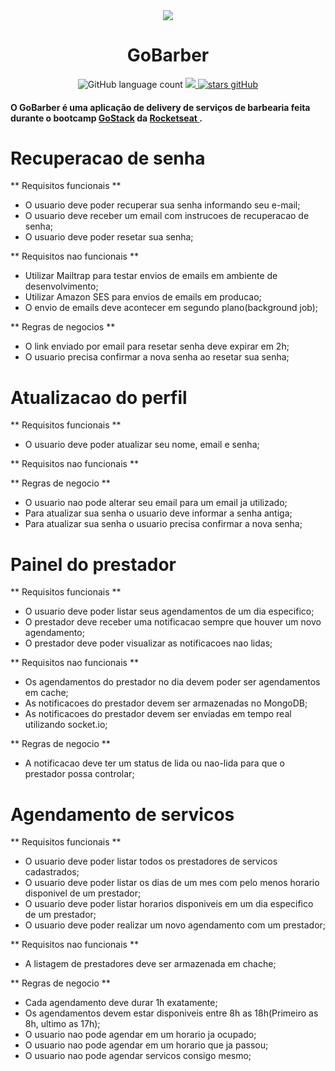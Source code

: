 <div align="center">
  <img src="https://i.imgur.com/BbGTXdO.png"/>
  <h1> GoBarber </h1>

  <img alt="GitHub language count" src="https://img.shields.io/github/languages/count/renanarantes/gobarber">
  <a href="https://www.linkedin.com/in/renan-m-arantes">
    <img src="https://img.shields.io/badge/made%20by-Renan%20Arantes-%222FFFee">
   </a>
   <a href="https://github.com/renanarantes/gobarber/stargazers">
    <img alt="stars gitHub" src="https://img.shields.io/github/stars/renanarantes/gobarber?style=social">
  </a>
</div>

<h4> O GoBarber é uma aplicação de delivery de serviços de barbearia feita durante o bootcamp <a href="https://rocketseat.com.br/gostack">GoStack</a> da <a href="https://rocketseat.com.br/"> Rocketseat </a>.</h4>

# Recuperacao de senha
** Requisitos funcionais **
- O usuario deve poder recuperar sua senha informando seu e-mail;
- O usuario deve receber um email com instrucoes de recuperacao de senha;
- O usuario deve poder resetar sua senha;

** Requisitos nao funcionais **
- Utilizar Mailtrap para testar envios de emails em ambiente de desenvolvimento;
- Utilizar Amazon SES para envios de emails em producao;
- O envio de emails deve acontecer em segundo plano(background job);

** Regras de negocios **
- O link enviado por email para resetar senha deve expirar em 2h;
- O usuario precisa confirmar a nova senha ao resetar sua senha;

# Atualizacao do perfil

** Requisitos funcionais **
- O usuario deve poder atualizar seu nome, email e senha;

** Requisitos nao funcionais **

** Regras de negocio **
- O usuario nao pode alterar seu email para um email ja utilizado;
- Para atualizar sua senha o usuario deve informar a senha antiga;
- Para atualizar sua senha o usuario precisa confirmar a nova senha;

# Painel do prestador

** Requisitos funcionais **
- O usuario deve poder listar seus agendamentos de um dia especifico;
- O prestador deve receber uma notificacao sempre que houver um novo agendamento;
- O prestador deve poder visualizar as notificacoes nao lidas;

** Requisitos nao funcionais **
- Os agendamentos do prestador no dia devem poder ser agendamentos em cache;
- As notificacoes do prestador devem ser armazenadas no MongoDB;
- As notificacoes do prestador devem ser enviadas em tempo real utilizando socket.io;

** Regras de negocio **
- A notificacao deve ter um status de lida ou nao-lida para que o prestador possa controlar;


# Agendamento de servicos

** Requisitos funcionais **
- O usuario deve poder listar todos os prestadores de servicos cadastrados;
- O usuario deve poder listar os dias de um mes com pelo menos horario disponivel de um prestador;
- O usuario deve poder listar horarios disponiveis em um dia especifico de um prestador;
- O usuario deve poder realizar um novo agendamento com um prestador;


** Requisitos nao funcionais **
- A listagem de prestadores deve ser armazenada em chache;

** Regras de negocio **
- Cada agendamento deve durar 1h exatamente;
- Os agendamentos devem estar disponiveis entre 8h as 18h(Primeiro as 8h, ultimo as 17h);
- O usuario nao pode agendar em um horario ja ocupado;
- O usuario nao pode agendar em um horario que ja passou;
- O usuario nao pode agendar servicos consigo mesmo;
